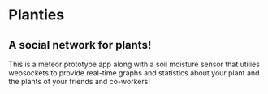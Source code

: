 # Planties
## A social network for plants! 

This is a meteor prototype app along with a soil moisture sensor that utilies websockets to provide real-time graphs and statistics about your plant and the plants of your friends and co-workers!
